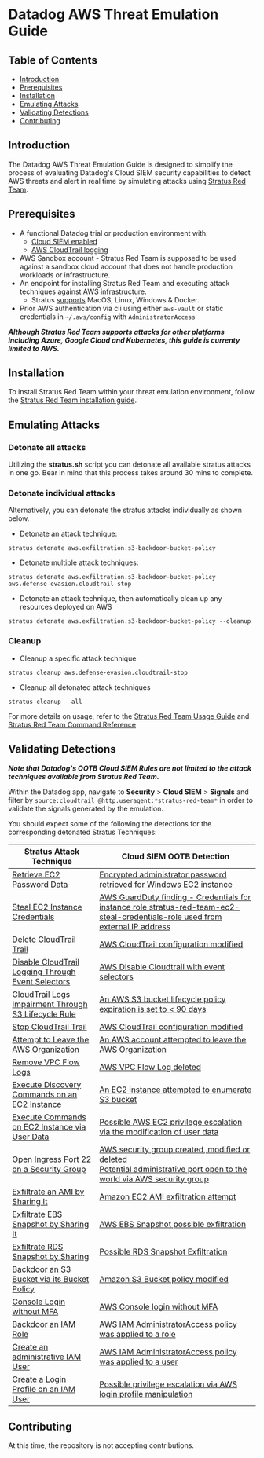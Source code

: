 # Datadog AWS Threat Emulation Guide

## Table of Contents
- [Introduction](#introduction)
- [Prerequisites](#prerequisites)
- [Installation](#installation)
- [Emulating Attacks](#emulating-attacks)
- [Validating Detections](#validating-detections)
- [Contributing](#contributing)


## Introduction
The Datadog AWS Threat Emulation Guide is designed to simplify the process of evaluating Datadog's Cloud SIEM security capabilities to detect AWS threats and alert in real time by simulating attacks using [Stratus Red Team](https://github.com/DataDog/stratus-red-team).

## Prerequisites
- A functional Datadog trial or production environment with:
    - [Cloud SIEM enabled](https://docs.datadoghq.com/getting_started/cloud_siem/)
    - [AWS CloudTrail logging](https://docs.datadoghq.com/security/cloud_siem/guide/aws-config-guide-for-cloud-siem/)
- AWS Sandbox account - Stratus Red Team is supposed to be used against a sandbox cloud account that does not handle production workloads or infrastructure.
- An endpoint for installing Stratus Red Team and executing attack techniques against AWS infrastructure.
    - Stratus [supports](https://stratus-red-team.cloud/user-guide/getting-started/) MacOS, Linux, Windows & Docker.
- Prior AWS authentication via cli using either `aws-vault` or static credentials in `~/.aws/config` with `AdministratorAccess`


***Although Stratus Red Team supports attacks for other platforms including Azure, Google Cloud and Kubernetes, this guide is currenty limited to AWS.***

## Installation
To install Stratus Red Team within your threat emulation environment, follow the [Stratus Red Team installation guide](https://stratus-red-team.cloud/user-guide/getting-started/#installation).

## Emulating Attacks

### Detonate all attacks
Utilizing the **stratus.sh** script you can detonate all available stratus attacks in one go. Bear in mind that this process takes around 30 mins to complete.

### Detonate individual attacks

Alternatively, you can detonate the stratus attacks individually as shown below.

- Detonate an attack technique:
```
stratus detonate aws.exfiltration.s3-backdoor-bucket-policy
```

- Detonate multiple attack techniques:
```
stratus detonate aws.exfiltration.s3-backdoor-bucket-policy aws.defense-evasion.cloudtrail-stop
```

- Detonate an attack technique, then automatically clean up any resources deployed on AWS
```
stratus detonate aws.exfiltration.s3-backdoor-bucket-policy --cleanup
```

### Cleanup 
- Cleanup a specific attack technique
```
stratus cleanup aws.defense-evasion.cloudtrail-stop
```

- Cleanup all detonated attack techniques
```
stratus cleanup --all
```


For more details on usage, refer to the [Stratus Red Team Usage Guide](https://stratus-red-team.cloud/user-guide/usage/) and [Stratus Red Team Command Reference](https://stratus-red-team.cloud/user-guide/commands/)

## Validating Detections
***Note that Datadog's OOTB Cloud SIEM Rules are **not** limited to the attack techniques available from Stratus Red Team.***

Within the Datadog app, navigate to **Security** > **Cloud SIEM** > **Signals** and filter by `source:cloudtrail @http.useragent:*stratus-red-team*` in order to validate the signals generated by the emulation.

You should expect some of the following the detections for the corresponding detonated Stratus Techniques:


| **Stratus Attack Technique**                                                                                                                                	| **Cloud SIEM OOTB Detection**                                                                                                                                                                                                                                                                                                             	|
|-------------------------------------------------------------------------------------------------------------------------------------------------------------	|-------------------------------------------------------------------------------------------------------------------------------------------------------------------------------------------------------------------------------------------------------------------------------------------------------------------------------------------	|
| [Retrieve EC2 Password Data](https://stratus-red-team.cloud/attack-techniques/AWS/aws.credential-access.ec2-get-password-data/)                             	| [Encrypted administrator password retrieved for Windows EC2 instance](https://docs.datadoghq.com/security/default_rules/aws-ec2-getpasswordata-error/)                                                                                                                                                                                    	|
| [Steal EC2 Instance Credentials](https://stratus-red-team.cloud/attack-techniques/AWS/aws.credential-access.ec2-steal-instance-credentials/)                	| [AWS GuardDuty finding - Credentials for instance role stratus-red-team-ec2-steal-credentials-role used from external IP address](https://docs.datadoghq.com/security/default_rules/aws-guardduty-third-party/)                                                                                                                           	|
| [Delete CloudTrail Trail](https://stratus-red-team.cloud/attack-techniques/AWS/aws.defense-evasion.cloudtrail-delete/)                                      	| [AWS CloudTrail configuration modified](https://docs.datadoghq.com/security/default_rules/aws-cloudtrail-configuration-modified/)                                                                                                                                                                                                         	|
| [Disable CloudTrail Logging Through Event Selectors](https://stratus-red-team.cloud/attack-techniques/AWS/aws.defense-evasion.cloudtrail-event-selectors/)  	| [AWS Disable Cloudtrail with event selectors](https://docs.datadoghq.com/security/default_rules/cloudtrail-aws-cloudtrail-disable-through-event-selectors/)                                                                                                                                                                               	|
| [CloudTrail Logs Impairment Through S3 Lifecycle Rule](https://stratus-red-team.cloud/attack-techniques/AWS/aws.defense-evasion.cloudtrail-lifecycle-rule/) 	| [An AWS S3 bucket lifecycle policy expiration is set to < 90 days](https://docs.datadoghq.com/security/default_rules/aws-s3-lifecycle-expiration-below-90-days/)                                                                                                                                                                          	|
| [Stop CloudTrail Trail](https://stratus-red-team.cloud/attack-techniques/AWS/aws.defense-evasion.cloudtrail-stop/)                                          	| [AWS CloudTrail configuration modified](https://docs.datadoghq.com/security/default_rules/aws-cloudtrail-configuration-modified/)                                                                                                                                                                                                         	|
| [Attempt to Leave the AWS Organization](https://stratus-red-team.cloud/attack-techniques/AWS/aws.defense-evasion.organizations-leave/)                      	| [An AWS account attempted to leave the AWS Organization](https://docs.datadoghq.com/security/default_rules/aws-organizations-leave-organization/)                                                                                                                                                                                         	|
| [Remove VPC Flow Logs](https://stratus-red-team.cloud/attack-techniques/AWS/aws.defense-evasion.vpc-remove-flow-logs/)                                      	| [AWS VPC Flow Log deleted](https://docs.datadoghq.com/security/default_rules/aws-cloudtrail-vpc-flow-log-deleted/)                                                                                                                                                                                                                        	|
| [Execute Discovery Commands on an EC2 Instance](https://stratus-red-team.cloud/attack-techniques/AWS/aws.discovery.ec2-enumerate-from-instance/)            	| [An EC2 instance attempted to enumerate S3 bucket](https://docs.datadoghq.com/security/default_rules/aws-s3-buckets-enumerated/)                                                                                                                                                                                                          	|
| [Execute Commands on EC2 Instance via User Data](https://stratus-red-team.cloud/attack-techniques/AWS/aws.execution.ec2-user-data/)                         	| [Possible AWS EC2 privilege escalation via the modification of user data](https://docs.datadoghq.com/security/default_rules/cloudtrail-aws-ec2-modify-user-data-priv-escalation/)                                                                                                                                                         	|
| [Open Ingress Port 22 on a Security Group](https://stratus-red-team.cloud/attack-techniques/AWS/aws.exfiltration.ec2-security-group-open-port-22-ingress/)  	| [AWS security group created, modified or deleted](https://docs.datadoghq.com/security/default_rules/aws-ec2-security-group-modified/)<br>[Potential administrative port open to the world via AWS security group](https://docs.datadoghq.com/security/default_rules/cloudtrail-aws-ec2-security-group-administrative-port-open-to-world/) 	|
| [Exfiltrate an AMI by Sharing It](https://stratus-red-team.cloud/attack-techniques/AWS/aws.exfiltration.ec2-share-ami/)                                     	| [Amazon EC2 AMI exfiltration attempt](https://docs.datadoghq.com/security/default_rules/cloudtrail-aws-ec2-ami-exfil/)                                                                                                                                                                                                                    	|
| [Exfiltrate EBS Snapshot by Sharing It](https://stratus-red-team.cloud/attack-techniques/AWS/aws.exfiltration.ec2-share-ebs-snapshot/)                      	| [AWS EBS Snapshot possible exfiltration](https://docs.datadoghq.com/security/default_rules/cloudtrail-aws-ebs-snapshot-possible-exfiltration/)                                                                                                                                                                                            	|
| [Exfiltrate RDS Snapshot by Sharing](https://stratus-red-team.cloud/attack-techniques/AWS/aws.exfiltration.rds-share-snapshot/)                             	| [Possible RDS Snapshot Exfiltration](https://docs.datadoghq.com/security/default_rules/cloudtrail-aws-rds-snapshot-exfiltration/)                                                                                                                                                                                                         	|
| [Backdoor an S3 Bucket via its Bucket Policy](https://stratus-red-team.cloud/attack-techniques/AWS/aws.exfiltration.s3-backdoor-bucket-policy/)             	| [Amazon S3 Bucket policy modified](https://docs.datadoghq.com/security/default_rules/aws-s3-bucket-policy-modified/)                                                                                                                                                                                                                      	|
| [Console Login without MFA](https://stratus-red-team.cloud/attack-techniques/AWS/aws.initial-access.console-login-without-mfa/)                             	| [AWS Console login without MFA](https://docs.datadoghq.com/security/default_rules/aws-cloudtrail-console-login-no-mfa/)                                                                                                                                                                                                                   	|
| [Backdoor an IAM Role](https://stratus-red-team.cloud/attack-techniques/AWS/aws.persistence.iam-backdoor-role/)                                             	| [AWS IAM AdministratorAccess policy was applied to a role](https://docs.datadoghq.com/security/default_rules/cloudtrail-aws-iam-apply-privilegedpolicy-to-role/)                                                                                                                                                                          	|
| [Create an administrative IAM User](https://stratus-red-team.cloud/attack-techniques/AWS/aws.persistence.iam-create-admin-user/)                            	| [AWS IAM AdministratorAccess policy was applied to a user](https://docs.datadoghq.com/security/default_rules/cloudtrail-aws-iam-apply-privilegedpolicy-to-user/)                                                                                                                                                                          	|
| [Create a Login Profile on an IAM User](https://stratus-red-team.cloud/attack-techniques/AWS/aws.persistence.iam-create-user-login-profile/)                	| [Possible privilege escalation via AWS login profile manipulation](https://docs.datadoghq.com/security/default_rules/cloudtrail-aws-iam-login-profile-manipulated/)                                                                                                                                                                       	|

## Contributing
At this time, the repository is not accepting contributions.
